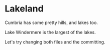 Lakeland  
========   
  
Cumbria has some pretty hills, and lakes too.

Lake Windermere is the largest of the lakes.

Let's try changing both files and the committing. 